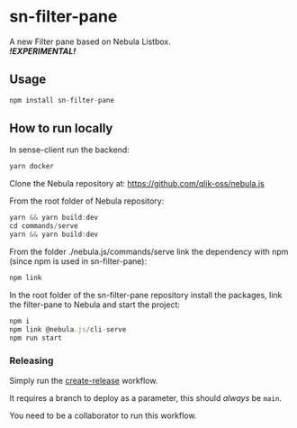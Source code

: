 # sn-filter-pane

A new Filter pane based on Nebula Listbox.  
***!EXPERIMENTAL!***  

## Usage

```js
npm install sn-filter-pane
```

## How to run locally
In sense-client run the backend:
```js
yarn docker
```

Clone the Nebula repository at: https://github.com/qlik-oss/nebula.js

From the root folder of Nebula repository:
```js
yarn && yarn build:dev
cd commands/serve
yarn && yarn build:dev
```

From the folder ./nebula.js/commands/serve link the dependency with npm (since npm is used in sn-filter-pane):
```js
npm link
```

In the root folder of the sn-filter-pane repository install the packages, link the filter-pane to Nebula and start the project:
```js
npm i
npm link @nebula.js/cli-serve
npm run start
```

### Releasing

Simply run the [create-release](https://github.com/qlik-oss/sn-filter-pane/actions/workflows/create-release.yaml) workflow.

It requires a branch to deploy as a parameter, this should _always_ be `main`.

You need to be a collaborator to run this workflow.